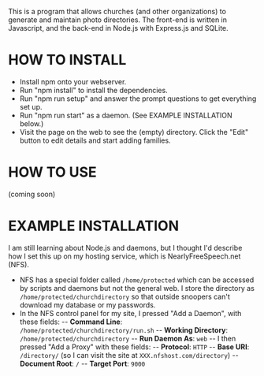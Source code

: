 This is a program that allows churches (and other organizations) to generate and maintain photo directories.  The front-end is written in Javascript, and the back-end in Node.js with Express.js and SQLite.

# HOW TO INSTALL
- Install npm onto your webserver.
- Run "npm install" to install the dependencies.
- Run "npm run setup" and answer the prompt questions to get everything set up.
- Run "npm run start" as a daemon.  (See EXAMPLE INSTALLATION below.)
- Visit the page on the web to see the (empty) directory.  Click the "Edit" button to edit details and start adding families.


# HOW TO USE
(coming soon)


# EXAMPLE INSTALLATION
I am still learning about Node.js and daemons, but I thought I'd describe how I set this up on my hosting service, which is NearlyFreeSpeech.net (NFS).

- NFS has a special folder called `/home/protected` which can be accessed by scripts and daemons but not the general web.  I store the directory as `/home/protected/churchdirectory` so that outside snoopers can't download my database or my passwords.
- In the NFS control panel for my site, I pressed "Add a Daemon", with these fields:
-- **Command Line**: `/home/protected/churchdirectory/run.sh`
-- **Working Directory**: `/home/protected/churchdirectory`
-- **Run Daemon As**: `web`
-- I then pressed "Add a Proxy" with these fields:
-- **Protocol**: `HTTP`
-- **Base URI**: `/directory/` (so I can visit the site at `XXX.nfshost.com/directory`)
-- **Document Root**: `/`
-- **Target Port**: `9000`

